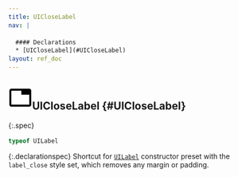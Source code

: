```yaml
---
title: UICloseLabel
nav: |

  #### Declarations
  * [UICloseLabel](#UICloseLabel)
layout: ref_doc
---
```


## ![](/assets/icons/spec-var.svg)UICloseLabel {#UICloseLabel}
{:.spec}

```typescript
typeof UILabel
```
{:.declarationspec}
Shortcut for [`UILabel`](./UILabel) constructor preset with the `label_close` style set, which removes any margin or padding.

